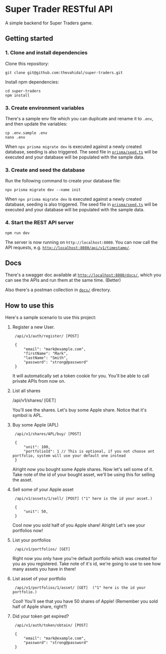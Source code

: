 # Super Trader RESTful API
A simple backend for Super Traders game.

## Getting started
### 1. Clone and install dependencies
Clone this repository:
```
git clone git@github.com:thevahidal/super-traders.git
```

Install npm dependencies:
```
cd super-traders
npm install
```

### 3. Create environment variables
There's a sample env file which you can duplicate and rename it to `.env`,
and then update the variables:

```
cp .env.sample .env
nano .env
```

When `npx prisma migrate dev` is executed against a newly created database, seeding is also triggered. The seed file in [`prisma/seed.ts`](./prisma/seed.ts) will be executed and your database will be populated with the sample data.


### 3. Create and seed the database
Run the following command to create your database file:

```
npx prisma migrate dev --name init
```

When `npx prisma migrate dev` is executed against a newly created database, seeding is also triggered. The seed file in [`prisma/seed.ts`](./prisma/seed.ts) will be executed and your database will be populated with the sample data.


### 4. Start the REST API server
```
npm run dev
```

The server is now running on `http://localhost:8080`. You can now call the API requests, e.g. [`http://localhost:8080/api/v1/timestamp/`](http://localhost:8080/api/v1/timestamp/).


## Docs
There's a swagger doc available at [`http://localhost:8080/docs/`](http://localhost:8080/docs/), which you can see the APIs and run them at the same time. (Better) 

Also there's a postman collection in [`docs/`](docs/) directory.

## How to use this
Here's a sample scenario to use this project:
    
1. Register a new User. 

        /api/v1/auth/register/ [POST]

        {
            "email": "mark@example.com",
            "firstName": "Mark",
            "lastName": "Smith",
            "password": "strong@password" 
        }
    
    It will automatically set a token cookie for you. You'll be able to call private APIs from now on.

2. List all shares

    /api/v1/shares/ [GET]

    You'll see the shares. Let's buy some Apple share. Notice that it's symbol is APL.

3. Buy some Apple (APL)

        /api/v1/shares/APL/buy/ [POST]

        {
            "unit": 100,
            "portfolioId": 1 // This is optional, if you not choose ant portfolio, system will use your default one instead 
        }

    Alright now you bought some Apple shares. Now let's sell some of it. Take note of the id of your bought asset, we'll be using this for selling the asset.

4. Sell some of your Apple asset

        /api/v1/assets/1/sell/ [POST] ("1" here is the id your asset.)

        {
            "unit": 50,
        }

    Cool now you sold half of you Apple share! Alright Let's see your portfolios now!

5. List your portfolios

        /api/v1/portfolios/ [GET]

    Right now you only have you're default portfolio which was created for you as you registered. Take note of it's id, we're going to use to see how many assets you have in there!

6. List asset of your portfolio

        /api/v1/portfolios/1/asset/ [GET]  ("1" here is the id your portfolio.)

    Cool! You'll see that you have 50 shares of Apple! (Remember you sold half of Apple share, right?)

0. Did your token get expired?

        /api/v1/auth/token/obtain/ [POST]

        {
            "email": "mark@example.com",
            "password": "strong@password" 
        }